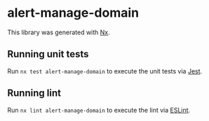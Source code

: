 # alert-manage-domain

This library was generated with [Nx](https://nx.dev).

## Running unit tests

Run `nx test alert-manage-domain` to execute the unit tests via [Jest](https://jestjs.io).

## Running lint

Run `nx lint alert-manage-domain` to execute the lint via [ESLint](https://eslint.org/).
